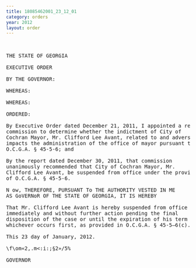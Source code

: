 ```yaml
---
title: 18085462001_23_12_01
category: orders
year: 2012
layout: order
---
```


<pre> 

THE STATE OF GEORGIA

EXECUTIVE ORDER

BY THE GOVERNOR:

WHEREAS:

WHEREAS:

ORDERED:

By Executive Order dated December 21, 2011, I appointed a review
commission to determine whether the indictment of City of
Cochran Mayor, Mr. Clifford Lee Avant, related to and adversely
impacts the administration of the office of mayor pursuant to
O.C.G.A. § 45-5-6; and

By the report dated December 30, 2011, that commission
unanimously recommended that City of Cochran Mayor, Mr.
Clifford Lee Avant, be suspended from office under the provisions
of O.C.G.A. § 45-5-6.

N ow, THEREFORE, PURSUANT To THE AUTHORITY VESTED IN ME
AS GoVERNoR OF THE STATE OF GEORGIA, IT IS HEREBY

That Mr. Clifford Lee Avant is hereby suspended from office
immediately and without further action pending the final
disposition of the case or until the expiration of his term of office,
whichever occurs first, as provided in O.C.G.A. § 45-5—6(c).

This 23 day of January, 2012.

\f\om«2,.m<:i:;§2»/5%

GOVERNOR

</pre>

